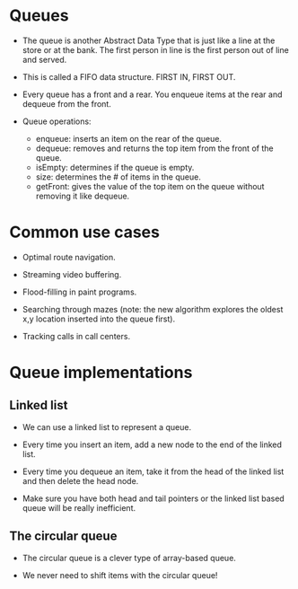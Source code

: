 # Queues

- The queue is another Abstract Data Type that is just like a line at the store or at the bank. The first person in line is the first person out of line and served.

- This is called a FIFO data structure. FIRST IN, FIRST OUT.

- Every queue has a front and a rear. You enqueue items at the rear and dequeue from the front.

- Queue operations:

    - enqueue: inserts an item on the rear of the queue.
    - dequeue: removes and returns the top item from the front of the queue.
    - isEmpty: determines if the queue is empty.
    - size: determines the # of items in the queue.
    - getFront: gives the value of the top item on the queue without removing it like dequeue.

# Common use cases

- Optimal route navigation.

- Streaming video buffering.

- Flood-filling in paint programs.

- Searching through mazes (note: the new algorithm explores the oldest x,y location inserted into the queue first).

- Tracking calls in call centers.

# Queue implementations

## Linked list

- We can use a linked list to represent a queue.

- Every time you insert an item, add a new node to the end of the linked list.

- Every time you dequeue an item, take it from the head of the linked list and then delete the head node.

- Make sure you have both head and tail pointers or the linked list based queue will be really inefficient.

## The circular queue

- The circular queue is a clever type of array-based queue.

- We never need to shift items with the circular queue!

